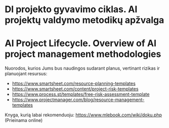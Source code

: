 # DI projekto gyvavimo ciklas. AI projektų valdymo metodikų apžvalga
# AI Project Lifecycle. Overview of AI project management methodologies

Nuorodos, kurios Jums bus naudingos sudarant planus, vertinant rizikas ir planuojant resursus:
* https://www.smartsheet.com/resource-planning-templates
* https://www.smartsheet.com/content/project-risk-templates
* https://www.process.st/templates/free-risk-assessment-template
* https://www.projectmanager.com/blog/resource-management-templates

Knyga, kurią labai rekomenduoju: https://www.mlebook.com/wiki/doku.php (Prieinama online)
